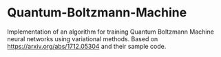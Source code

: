# Quantum-Boltzmann-Machine
Implementation of an algorithm for training Quantum Boltzmann Machine neural networks using variational methods. Based on https://arxiv.org/abs/1712.05304 and their sample code.
